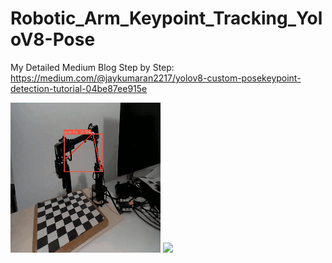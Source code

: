 # Robotic_Arm_Keypoint_Tracking_YoloV8-Pose

My Detailed Medium Blog Step by Step:
https://medium.com/@jaykumaran2217/yolov8-custom-posekeypoint-detection-tutorial-04be87ee915e

<img src="https://github.com/Jaykumaran/Robotic_Arm_Keypoint_Tracking_YoloV8-Pose/blob/main/InShot_20231003_174425448.gif?raw=true">

<img src="https://miro.medium.com/v2/resize:fit:720/format:webp/1*bSB6Skxdyr6xFPdsU6TyDw.png">
